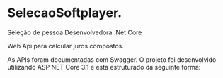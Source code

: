 # SelecaoSoftplayer.
Seleção de pessoa Desenvolvedora .Net Core

Web Api para calcular juros compostos.

As APIs foram documentadas com Swagger.
O projeto foi desenvolvido utilizando ASP NET Core 3.1 e esta estruturado da seguinte forma:
